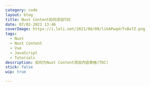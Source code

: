 ```yaml
---
category: code
layout: blog
title: Nuxt Content如何添加TOC
date: 07/02-2021 13:46
coverImage: https://i.loli.net/2021/06/09/likAPwq4rTvBxfZ.png
tags:
  - Nuxt
  - Nuxt Content
  - Vue
  - JavaScript
  - Tutorials
description: 如何为Nuxt Content添加内容表格(TOC)
stick: false
wip: true

---
```



